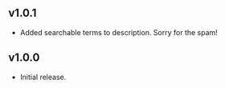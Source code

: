 ## v1.0.1
- Added searchable terms to description.  Sorry for the spam!
## v1.0.0
- Initial release.